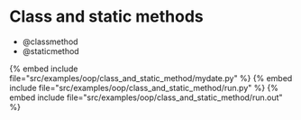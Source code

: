 # Class and static methods

* @classmethod
* @staticmethod


{% embed include file="src/examples/oop/class_and_static_method/mydate.py" %}
{% embed include file="src/examples/oop/class_and_static_method/run.py" %}
{% embed include file="src/examples/oop/class_and_static_method/run.out" %}



